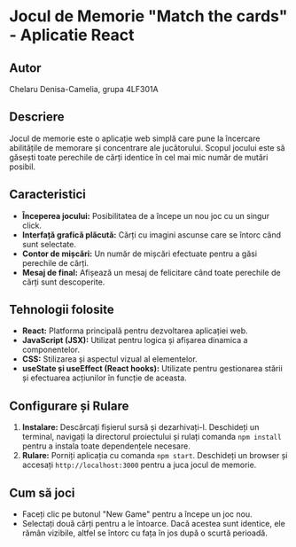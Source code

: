 # Jocul de Memorie "Match the cards" - Aplicatie React

## Autor
Chelaru Denisa-Camelia, grupa 4LF301A

## Descriere

Jocul de memorie este o aplicație web simplă care pune la încercare abilitățile de memorare și concentrare ale jucătorului. Scopul jocului este să găsești toate perechile de cărți identice în cel mai mic număr de mutări posibil.

## Caracteristici

- **Începerea jocului:** Posibilitatea de a începe un nou joc cu un singur click.
- **Interfață grafică plăcută:** Cărți cu imagini ascunse care se întorc când sunt selectate.
- **Contor de mișcări:** Un număr de mișcări efectuate pentru a găsi perechile de cărți.
- **Mesaj de final:** Afișează un mesaj de felicitare când toate perechile de cărți sunt descoperite.

## Tehnologii folosite

- **React:** Platforma principală pentru dezvoltarea aplicației web.
- **JavaScript (JSX):** Utilizat pentru logica și afișarea dinamica a componentelor.
- **CSS:** Stilizarea și aspectul vizual al elementelor.
- **useState și useEffect (React hooks):** Utilizate pentru gestionarea stării și efectuarea acțiunilor în funcție de aceasta.

## Configurare și Rulare

1. **Instalare:** Descărcați fișierul sursă și dezarhivați-l. Deschideți un terminal, navigați la directorul proiectului și rulați comanda `npm install` pentru a instala toate dependențele necesare.
2. **Rulare:** Porniți aplicația cu comanda `npm start`. Deschideți un browser și accesați `http://localhost:3000` pentru a juca jocul de memorie.

## Cum să joci

- Faceți clic pe butonul "New Game" pentru a începe un joc nou.
- Selectați două cărți pentru a le întoarce. Dacă acestea sunt identice, ele rămân vizibile, altfel se întorc cu fața în jos după o scurtă perioadă.

